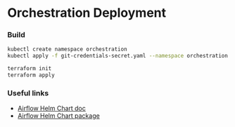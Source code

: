 # Orchestration Deployment

### Build
~~~sh
kubectl create namespace orchestration
kubectl apply -f git-credentials-secret.yaml --namespace orchestration

terraform init
terraform apply
~~~

### Useful links
- [Airflow Helm Chart doc](https://airflow.apache.org/docs/helm-chart/stable/index.html)
- [Airflow Helm Chart package](https://artifacthub.io/packages/helm/apache-airflow/airflow)
